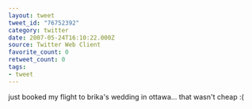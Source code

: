 ```yaml
---
layout: tweet
tweet_id: "76752392"
category: twitter
date: 2007-05-24T16:10:22.000Z
source: Twitter Web Client
favorite_count: 0
retweet_count: 0
tags:
- tweet
---
```


just booked my flight to brika's wedding in ottawa... that wasn't cheap :(
